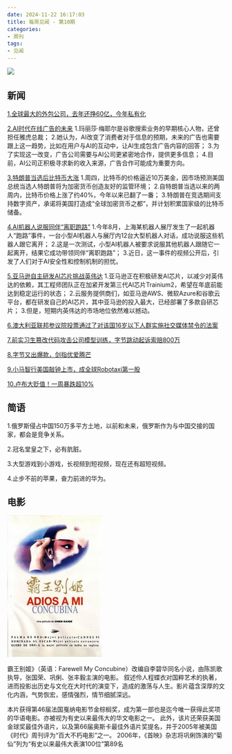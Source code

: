```yaml
---
date: 2024-11-22 16:17:03
title: 每周见闻 - 第10期
categories:
- 周刊
tags:
- 见闻
---
```

![](/images/2024/20241121_mouse_driving.avif)

## 新闻
[1.全球最大的外包公司，去年还挣60亿，今年私有化](https://mp.weixin.qq.com/s/JYdchoenLMutaN7DliUNIw)

[2.AI时代在线广告的未来](https://techcrunch.com/2024/11/21/marissa-mayer-just-laid-out-a-possible-business-model-for-ad-supported-ai-chatbots/?utm_source=www.threenhalf.com&utm_medium=referral&utm_campaign=ai-chrome)
1.玛丽莎·梅耶尔是谷歌搜索业务的早期核心人物，还曾担任雅虎总裁；
2.她认为，AI改变了消费者对于信息的预期，未来的广告也需要跟上这一趋势，比如在用户与AI的互动中，让AI生成包含广告内容的回答；
3.为了实现这一改变，广告公司需要与AI公司更紧密地合作，提供更多信息；
4.目前，AI公司正积极寻求新的收入来源，广告合作可能成为重要方向。

[3.特朗普当选后比特币大涨](https://www.reuters.com/technology/bitcoin-breaks-95000-first-time-optimism-over-trump-crypto-plans-2024-11-21/?utm_source=www.threenhalf.com&utm_medium=referral&utm_campaign=ai-chrome)
1.周四，比特币的价格逼近10万美金，因市场预测美国总统当选人特朗普将为加密货币创造友好的监管环境；
2.自特朗普当选以来的两周内，比特币价格上涨了约40%，今年以来已翻了一番；
3.特朗普在竞选期间支持数字资产，承诺将美国打造成“全球加密货币之都”，并计划积累国家级的比特币储备。

[4.AI机器人说服同伴“离职跑路”](https://www.odditycentral.com/news/robot-manufacturer-has-12-robots-kidnapped-from-showroom-by-another-robot.html?utm_source=www.threenhalf.com&utm_medium=referral&utm_campaign=spacex)
1.今年8月，上海某机器人展厅发生了一起机器人“跑路”事件，一台小型AI机器人与展厅内12台大型机器人对话，成功说服这些机器人跟它离开；
2.这是一次测试，小型AI机器人被要求说服其他机器人跟随它一起离开，结果它成功带领同伴“离职跑路”；
3.近日，这一事件的视频公开后，引发了人们对于AI安全性和控制机制的担忧。

[5.亚马逊自主研发AI芯片挑战英伟达](https://www.bloomberg.com/news/features/2024-11-24/amazon-plans-to-rival-nvidia-with-its-own-ai-chips?utm_source=www.threenhalf.com&utm_medium=referral&utm_campaign=ai-bluesky-threads)
1.亚马逊正在积极研发AI芯片，以减少对英伟达的依赖，其工程师团队正在加紧开发第三代AI芯片Trainium2，希望在年底前能达到稳定运行的状态；
2.云服务提供商们，如亚马逊AWS、微软Azure和谷歌云平台，都在研发自己的AI芯片，其中亚马逊的投入最大，已经部署了多款自研芯片；
3.但是，短期内英伟达的市场地位依然难以撼动。

[6.澳大利亚联邦参议院投票通过了对该国16岁以下人群实施社交媒体禁令的法案](https://mp.weixin.qq.com/s/OJxE-ONj8gArS4SILB-qvQ)

[7.前实习生篡改代码攻击公司模型训练，字节跳动起诉索赔800万](https://tech.ifeng.com/c/8erxFXRaH81)

[8.字节又出爆款，剑指优爱腾芒](https://tech.ifeng.com/c/8esEoJpflJD)

[9.小马智行美国敲钟上市，成全球Robotaxi第一股](https://tech.ifeng.com/c/8erWM98HX7k)

[10.卢布大贬值！一周暴跌超10%](https://wallstreetcn.com/articles/3735537#from=ios?ivk=1)


## 简语
1.俄罗斯侵占中国150万多平方土地，以前和未来，俄罗斯作为与中国交接的国家，都会是竞争关系。

2.冠名堂皇之下，必有肮脏。

3.大型游戏到小游戏，长视频到短视频，现在还有超短视频。

4.止步不前的苹果，奋力前进的华为。


## 电影

![霸王别姬](/images/2024/Bawangbieji.jpg)

霸王别姬》（英语：Farewell My Concubine）改编自李碧华同名小说，由陈凯歌执导，张国荣、巩俐、张丰毅主演的电影。
叙述伶人程蝶衣对国粹艺术的执著，进而投影出历史与文化在大时代的演变下，造成的激荡与人生。影片蕴含深厚的文化内涵，气势恢宏，感情强烈，情节细腻深远。

本片获得第46届法国戛纳电影节金棕榈奖，成为第一部也是迄今唯一获得此奖项的华语电影。亦被视为有史以来最伟大的华文电影之一。
此外，该片还荣获美国金球奖最佳外语片，以及第66届奥斯卡最佳外语片奖提名，并于2005年被美国《时代》周刊评为“百大不朽电影”之一。
2006年，《首映》杂志将巩俐饰演的“菊仙”列为“有史以来最伟大表演100位”第89名
